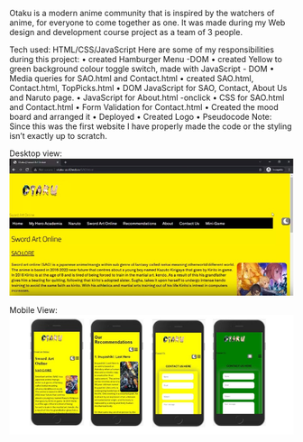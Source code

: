 
Otaku is a modern anime community that is inspired by the watchers of anime, for everyone to come together as one. It was made during my Web design and development course project as a team of 3 people.

Tech used: 
HTML/CSS/JavaScript
	Here are some of my responsibilities during this project:
• created Hamburger Menu -DOM
• created Yellow to green background colour toggle switch, made with JavaScript - DOM
• Media queries for SAO.html and Contact.html
• created SAO.html, Contact.html, TopPicks.html
• DOM JavaScript for SAO, Contact, About Us and Naruto page.
• JavaScript for About.html -onclick
• CSS for SAO.html and Contact.html
• Form Validation for Contact.html
• Created the mood board and arranged it
• Deployed 
• Created Logo
• Pseudocode
Note: Since this was the first website I have properly made the code or the styling isn’t exactly up to scratch.

Desktop view: ![swordart](sao.jpg)

Mobile View: ![swordart](mobiless.jpg)

